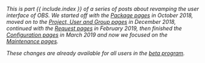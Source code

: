 _This is part {{ include.index }} of a series of posts about revamping the user interface of OBS.
We started off with the [Package pages](/2018/10/05/revamping-ui/) in October 2018,
moved on to the [Project, User and Group pages](/2018/12/10/revamping-project-ui) in December 2018,
continued with the [Request pages](/2019/02/15/revamping-request-ui/) in February 2019, then
finished the [Configuration pages](/2019/03/03/revamping-configuration-ui/) in March 2019 and now we focused on the [Maintenance pages](/2019/04/30/revamping-maintenance-ui/)._

_These changes are already available for all users in the [beta program](/2018/10/04/the-beta-program)._
